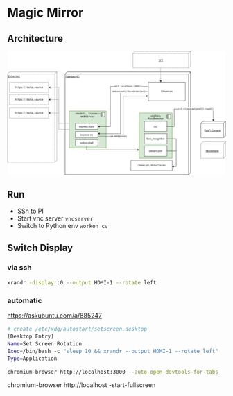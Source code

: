# Magic Mirror

## Architecture

![Architecture Diagram](/doc/architecture.png)

## Run

* SSh to PI
* Start vnc server `vncserver`
* Switch to Python env `workon cv`

## Switch Display
### via ssh
```sh
xrandr -display :0 --output HDMI-1 --rotate left
```
### automatic
https://askubuntu.com/a/885247

```sh
# create /etc/xdg/autostart/setscreen.desktop
[Desktop Entry]
Name=Set Screen Rotation
Exec=/bin/bash -c "sleep 10 && xrandr --output HDMI-1 --rotate left"
Type=Application
```

```sh
chromium-browser http://localhost:3000 --auto-open-devtools-for-tabs
```

chromium-browser http://localhost -start-fullscreen